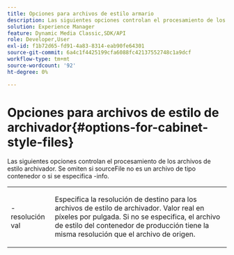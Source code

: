 ```yaml
---
title: Opciones para archivos de estilo armario
description: Las siguientes opciones controlan el procesamiento de los archivos de estilo archivador. Se omiten si sourceFile no es un archivo de estilo contenedor o si se especifica -info.
solution: Experience Manager
feature: Dynamic Media Classic,SDK/API
role: Developer,User
exl-id: f1b72d65-fd91-4a83-8314-eab90fe64301
source-git-commit: 6a4c1f4425199cfa6088fc42137552748c1a9dcf
workflow-type: tm+mt
source-wordcount: '92'
ht-degree: 0%

---
```


# Opciones para archivos de estilo de archivador{#options-for-cabinet-style-files}

Las siguientes opciones controlan el procesamiento de los archivos de estilo archivador. Se omiten si sourceFile no es un archivo de tipo contenedor o si se especifica -info.

<table id="simpletable_332B78DDEB6540708844AB54AE321F9B"> 
 <tr class="strow"> 
  <td class="stentry"> <p><span class="codeph">-resolución <span class="varname"> val</span></span> </p> </td> 
  <td class="stentry"> <p>Especifica la resolución de destino para los archivos de estilo de archivador. Valor real en píxeles por pulgada. Si no se especifica, el archivo de estilo del contenedor de producción tiene la misma resolución que el archivo de origen. </p></td> 
 </tr> 
</table>

